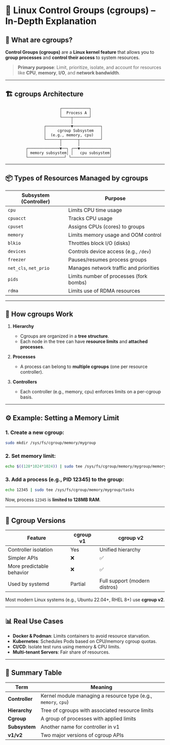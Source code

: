 
# 🔧 Linux Control Groups (cgroups) – In-Depth Explanation

## 🧠 What are cgroups?

**Control Groups (cgroups)** are a **Linux kernel feature** that allows you to **group processes** and **control their access** to system resources.

> **Primary purpose**: Limit, prioritize, isolate, and account for resources like **CPU**, **memory**, **I/O**, and **network bandwidth**.

---

## 🏗️ cgroups Architecture

```
                        ┌────────────┐
                        │  Process A │
                        └────┬───────┘
                             │
                 ┌───────────▼────────────┐
                 │     cgroup Subsystem   │
                 │  (e.g., memory, cpu)   │
                 └──────┬───────┬─────────┘
                        │       │
         ┌──────────────▼──┐ ┌──▼─────────────┐
         │ memory subsystem│ │   cpu subsystem│
         └────────────────┘ └─────────────────┘
```

---

## 📦 Types of Resources Managed by cgroups

| Subsystem (Controller) | Purpose |
|------------------------|---------|
| `cpu`                  | Limits CPU time usage |
| `cpuacct`              | Tracks CPU usage |
| `cpuset`               | Assigns CPUs (cores) to groups |
| `memory`               | Limits memory usage and OOM control |
| `blkio`                | Throttles block I/O (disks) |
| `devices`              | Controls device access (e.g., `/dev`) |
| `freezer`              | Pauses/resumes process groups |
| `net_cls`, `net_prio`  | Manages network traffic and priorities |
| `pids`                 | Limits number of processes (fork bombs) |
| `rdma`                 | Limits use of RDMA resources |

---

## 🧩 How cgroups Work

1. **Hierarchy**  
   - Cgroups are organized in a **tree structure**.
   - Each node in the tree can have **resource limits** and **attached processes**.

2. **Processes**  
   - A process can belong to **multiple cgroups** (one per resource controller).

3. **Controllers**  
   - Each controller (e.g., memory, cpu) enforces limits on a per-cgroup basis.

---

## ⚙️ Example: Setting a Memory Limit

### 1. Create a new cgroup:
```bash
sudo mkdir /sys/fs/cgroup/memory/mygroup
```

### 2. Set memory limit:
```bash
echo $((128*1024*1024)) | sudo tee /sys/fs/cgroup/memory/mygroup/memory.limit_in_bytes
```

### 3. Add a process (e.g., PID 12345) to the group:
```bash
echo 12345 | sudo tee /sys/fs/cgroup/memory/mygroup/tasks
```

Now, process `12345` is **limited to 128MB RAM**.

---

## 🔄 Cgroup Versions

| Feature | cgroup v1 | cgroup v2 |
|--------|-----------|-----------|
| Controller isolation | Yes | Unified hierarchy |
| Simpler APIs | ❌ | ✅ |
| More predictable behavior | ❌ | ✅ |
| Used by systemd | Partial | Full support (modern distros) |

Most modern Linux systems (e.g., Ubuntu 22.04+, RHEL 8+) use **cgroup v2**.

---

## 📊 Real Use Cases

- **Docker & Podman**: Limits containers to avoid resource starvation.
- **Kubernetes**: Schedules Pods based on CPU/memory cgroup quotas.
- **CI/CD**: Isolate test runs using memory & CPU limits.
- **Multi-tenant Servers**: Fair share of resources.

---

## 🧠 Summary Table

| Term | Meaning |
|------|---------|
| **Controller** | Kernel module managing a resource type (e.g., `memory`, `cpu`) |
| **Hierarchy** | Tree of cgroups with associated resource limits |
| **Cgroup** | A group of processes with applied limits |
| **Subsystem** | Another name for controller in v1 |
| **v1/v2** | Two major versions of cgroup APIs |
